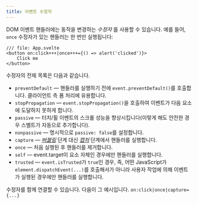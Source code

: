 ```yaml
---
title: 이벤트 수정자
---
```


DOM 이벤트 핸들러에는 동작을 변경하는 _수정자_ 를 사용할 수 있습니다. 예를 들어, `once` 수정자가 있는 핸들러는 한 번만 실행됩니다:

```svelte
/// file: App.svelte
<button on:click+++|once+++={() => alert('clicked')}>
	Click me
</button>
```

수정자의 전체 목록은 다음과 같습니다.

- `preventDefault` — 핸들러를 실행하기 전에 `event.preventDefault()`를 호출합니다. 클라이언트 측 폼 처리에 유용합니다.
- `stopPropagation` — `event.stopPropagation()`을 호출하여 이벤트가 다음 요소에 도달하지 못하게 합니다.
- `passive` — 터치/휠 이벤트의 스크롤 성능을 향상시킵니다(이렇게 해도 안전한 경우 스벨트가 자동으로 추가합니다).
- `nonpassive` — 명시적으로 `passive: false`를 설정합니다.
- `capture` — [_버블링_](https://developer.mozilla.org/en-US/docs/Learn/JavaScript/Building_blocks/Events#event_bubbling) 단계 대신 [_캡처_](https://developer.mozilla.org/en-US/docs/Learn/JavaScript/Building_blocks/Events#event_capture) 단계에서 핸들러를 실행합니다.
- `once` — 처음 실행된 후 핸들러를 제거합니다.
- `self` — event.target이 요소 자체인 경우에만 핸들러를 실행합니다.
- `trusted` — `event.isTrusted`가 `true`인 경우, 즉, 어떤 JavaScript가 `element.dispatchEvent(...)`를 호출해서가 아니라 사용자 작업에 의해 이벤트가 실행된 경우에만 핸들러를 실행합니다.

수정자를 함께 연결할 수 있습니다. 다음이 그 예시입니다. `on:click|once|capture={...}`
